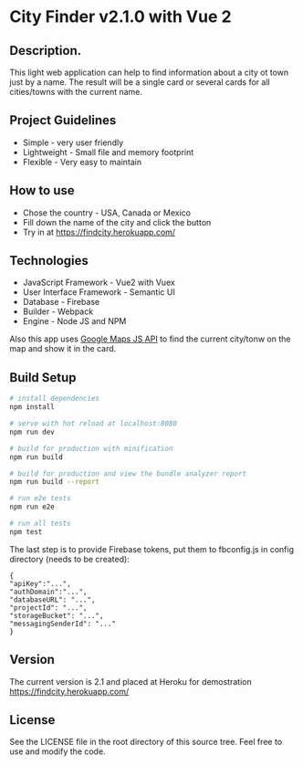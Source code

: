 # City Finder v2.1.0 with Vue 2

## Description.
This light web application can help to find information about a city ot town just by a name. The result will be a single card or several cards for all cities/towns with the current name.

## Project Guidelines
- Simple - very user friendly
- Lightweight - Small file and memory footprint
- Flexible - Very easy to maintain

## How to use
* Chose the country - USA, Canada or Mexico
* Fill down the name of the city and click the button
* Try in at https://findcity.herokuapp.com/

## Technologies
* JavaScript Framework - Vue2 with Vuex
* User Interface Framework - Semantic UI
* Database - Firebase
* Builder - Webpack
* Engine - Node JS and NPM 

Also this app uses [Google Maps JS API](https://developers.google.com/maps/documentation/javascript/) to find the current city/tonw on the map and show it in the card.

## Build Setup

``` bash
# install dependencies
npm install

# serve with hot reload at localhost:8080
npm run dev

# build for production with minification
npm run build

# build for production and view the bundle analyzer report
npm run build --report

# run e2e tests
npm run e2e

# run all tests
npm test
```

The last step is to provide Firebase tokens, put them to fbconfig.js in config directory (needs to be created):
```
{
"apiKey":"...", 
"authDomain":"...",
"databaseURL": "...",
"projectId": "...",
"storageBucket": "...",
"messagingSenderId": "..."
}
```

## Version
The current version is 2.1 and placed at Heroku for demostration https://findcity.herokuapp.com/

## License
See the LICENSE file in the root directory of this source tree. Feel free to use and modify the code.
